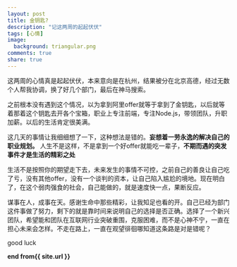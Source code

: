 ```yaml
---
layout: post
title: 金钥匙?
description: "记这两周的起起伏伏"
tags: [心情]
image:
  background: triangular.png
comments: true
share: true
---
```


这两周的心情真是起起伏伏，本来意向是在杭州，结果被分在北京高德，经过无数个人帮我协调，换了好几个部门，最后在神马搜索。

之前根本没有遇到这个情况，以为拿到阿里offer就等于拿到了金钥匙，以后就等着那着这个钥匙去开各个宝箱，职业上专注前端，专注Node.js，带领团队，升职加薪。以后的生活肯定很美满。

这几天的事情让我细细想了一下，这种想法是错的。<strong>妄想着一劳永逸的解决自己的职业规划。</strong> 人生不是这样，不是拿到一个好offer就能吃一辈子，<strong>不期而遇的突发事件才是生活的精彩之处</strong>


生活不是按照你的期望走下去，未来发生的事情不可控，之前自己的善良让自己吃了亏，没有其他offer，没有一个谈判的资本，让自己陷入尴尬的境地。现在明白了，在这个弱肉强食的社会，自己能做的，就是速度快一点，果断反应。


谋事在人，成事在天。感谢生命中那些精彩，让我知足也看的开。自己已经为部门这件事做了努力，剩下的就是靠时间来说明自己的选择是否正确。选择了一个新兴团队，希望能和团队在互联网行业突破重围，克服困难，而不是心神不宁，一直在担心未来会怎样。不走在路上，一直在观望徘徊哪知道这条路是对是错呢？

good luck

<strong>end from{{ site.url }}</strong>